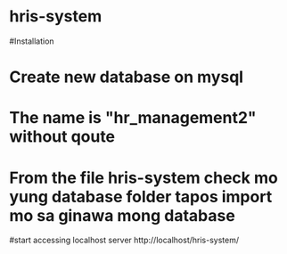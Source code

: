 # hris-system


#Installation
# Create new database on mysql
# The name is "hr_management2" without qoute
# From the file hris-system check mo yung database folder tapos import mo sa ginawa mong database

#start accessing localhost server http://localhost/hris-system/
